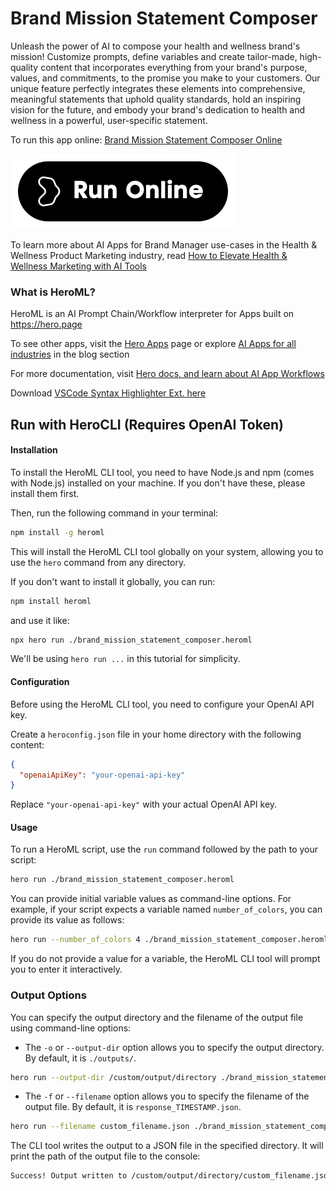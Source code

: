 # Brand Mission Statement Composer

Unleash the power of AI to compose your health and wellness brand's mission! Customize prompts, define variables and create tailor-made, high-quality content that incorporates everything from your brand's purpose, values, and commitments, to the promise you make to your customers. Our unique feature perfectly integrates these elements into comprehensive, meaningful statements that uphold quality standards, hold an inspiring vision for the future, and embody your brand's dedication to health and wellness in a powerful, user-specific statement.

To run this app online: [Brand Mission Statement Composer Online](https://hero.page/app/brand-mission-statement-composer-ai-powered-health-brand-statement-composer/zBNAl3lTPPXFvdFyUdk4)

[![Run Brand Mission Statement Composer Online](/assets/run.svg)](https://hero.page/app/brand-mission-statement-composer-ai-powered-health-brand-statement-composer/zBNAl3lTPPXFvdFyUdk4)

To learn more about AI Apps for Brand Manager use-cases in the Health & Wellness Product Marketing industry, read [How to Elevate Health & Wellness Marketing with AI Tools](https://hero.page/blog/ai/health-and-wellness-product-marketing/how-to-elevate-health-and-wellness-marketing-with-ai-tools/170941)

### What is HeroML?
HeroML is an AI Prompt Chain/Workflow interpreter for Apps built on https://hero.page 

To see other apps, visit the [Hero Apps](https://hero.page/apps) page or explore [AI Apps for all industries](https://hero.page/blog) in the blog section

For more documentation, visit [Hero docs, and learn about AI App Workflows](https://hero.page/tutorials/introduction-to-heroml)

Download [VSCode Syntax Highlighter Ext. here](https://marketplace.visualstudio.com/items?itemName=hero-page.heroml)

## Run with HeroCLI (Requires OpenAI Token)

#### Installation

To install the HeroML CLI tool, you need to have Node.js and npm (comes with Node.js) installed on your machine. If you don't have these, please install them first. 

Then, run the following command in your terminal:

```bash
npm install -g heroml
```

This will install the HeroML CLI tool globally on your system, allowing you to use the `hero` command from any directory.

If you don't want to install it globally, you can run:

```bash
npm install heroml
```

and use it like:

```bash
npx hero run ./brand_mission_statement_composer.heroml
```

We'll be using `hero run ...` in this tutorial for simplicity.

#### Configuration

Before using the HeroML CLI tool, you need to configure your OpenAI API key. 

Create a `heroconfig.json` file in your home directory with the following content:

```json
{
  "openaiApiKey": "your-openai-api-key"
}
```

Replace `"your-openai-api-key"` with your actual OpenAI API key.

#### Usage

To run a HeroML script, use the `run` command followed by the path to your script:

```bash
hero run ./brand_mission_statement_composer.heroml
```

You can provide initial variable values as command-line options. For example, if your script expects a variable named `number_of_colors`, you can provide its value as follows:

```bash
hero run --number_of_colors 4 ./brand_mission_statement_composer.heroml
```

If you do not provide a value for a variable, the HeroML CLI tool will prompt you to enter it interactively.

### Output Options

You can specify the output directory and the filename of the output file using command-line options:

- The `-o` or `--output-dir` option allows you to specify the output directory. By default, it is `./outputs/`.

```bash
hero run --output-dir /custom/output/directory ./brand_mission_statement_composer.heroml
```

- The `-f` or `--filename` option allows you to specify the filename of the output file. By default, it is `response_TIMESTAMP.json`.

```bash
hero run --filename custom_filename.json ./brand_mission_statement_composer.heroml
```

The CLI tool writes the output to a JSON file in the specified directory. It will print the path of the output file to the console:

```bash
Success! Output written to /custom/output/directory/custom_filename.json
```

